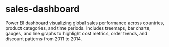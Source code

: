 # sales-dashboard
Power BI dashboard visualizing global sales performance across countries, product categories, and time periods. Includes treemaps, bar charts, gauges, and line graphs to highlight cost metrics, order trends, and discount patterns from 2011 to 2014.
